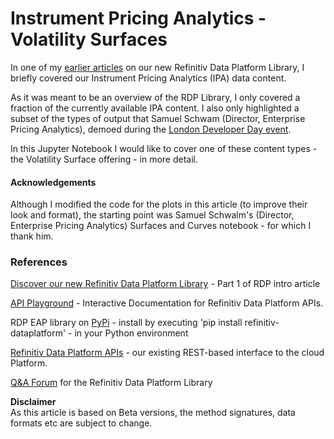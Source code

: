 # Instrument Pricing Analytics - Volatility Surfaces

In one of my <a href="https://developers.refinitiv.com/article/discover-our-refinitiv-data-platform-library-part-2" target="_blank">earlier articles</a> on our new Refinitiv Data Platform Library, I briefly covered our Instrument Pricing Analytics (IPA) data content.

As it was meant to be an overview of the RDP Library, I only covered a fraction of the currently available IPA content. I also only highlighted a subset of the types of output that Samuel Schwam  (Director, Enterprise Pricing Analytics), demoed during the <a href="https://developers.refinitiv.com/pages/london-developer-day-agenda" target="_blank">London Developer Day event</a>. 

In this Jupyter Notebook I would like to cover one of these content types - the Volatility Surface offering - in more detail.
 
#### Acknowledgements
Although I modified the code for the plots in this article (to improve their look and format), the starting point was Samuel Schwalm's (Director, Enterprise Pricing Analytics) Surfaces and Curves notebook - for which I thank him.


### References
<a href="https://developers.refinitiv.com/article/discover-our-refinitiv-data-platform-library-part-1" target="_blank">Discover our new Refinitiv Data Platform Library</a> - Part 1 of RDP intro article

<a href="http://api.refinitiv.com/" target="_blank">API Playground</a> - Interactive Documentation for Refinitiv Data Platform APIs.

RDP EAP library on <a href="http://pypi.org/project/refinitiv-dataplatform/" target="_blank">PyPi</a> - install by executing 'pip install refinitiv-dataplatform' - in your Python environment

<a href="https://developers.refinitiv.com/refinitiv-data-platform/refinitiv-data-platform-apis" target="_blank"> Refinitiv Data Platform APIs</a> - our existing REST-based interface to the cloud Platform.

<a href="https://community.developers.refinitiv.com/spaces/321/index.html/" target="_blank">Q&A Forum</a> for the Refinitiv Data Platform Library 

**Disclaimer**  
As this article is based on Beta versions, the method signatures, data formats etc are subject to change.
